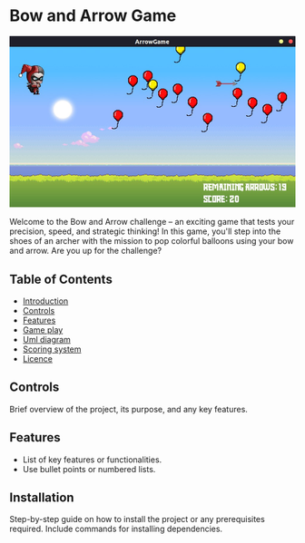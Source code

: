 # Bow and Arrow Game

<p align="center">
  <img src="./Readme/intro.jpg" alt="Alt text" />
</p>

Welcome to the Bow and Arrow challenge – an exciting game that tests your precision,
speed, and strategic thinking! In this game, you'll step into the shoes of an archer with
the mission to pop colorful balloons using your bow and arrow. Are you up for the
challenge?

## Table of Contents

- [Introduction](#Introduction)
- [Controls](#Controls)
- [Features](#features)
- [Game play](#Game%20play)
- [Uml diagram](#Uml%20diagram)
- [Scoring system](#Scoring%20system)
- [Licence](#Licence)

## Controls

Brief overview of the project, its purpose, and any key features.

## Features

- List of key features or functionalities.
- Use bullet points or numbered lists.

## Installation

Step-by-step guide on how to install the project or any prerequisites required.
Include commands for installing dependencies.
